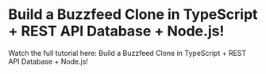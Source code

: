 # Build a Buzzfeed Clone in TypeScript + REST API Database + Node.js!

Watch the full tutorial here: Build a Buzzfeed Clone in TypeScript + REST API Database + Node.js!
